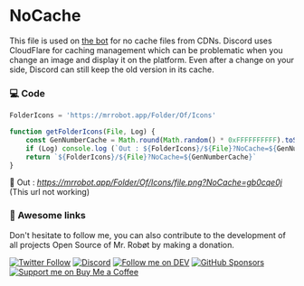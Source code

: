 # NoCache

This file is used on [the bot](https://mrrobot.app) for no cache files from CDNs. 
Discord uses CloudFlare for caching management which can be problematic when you change an image and display it on the platform. 
Even after a change on your side, Discord can still keep the old version in its cache.

### 💻 Code

```js
FolderIcons = 'https://mrrobot.app/Folder/Of/Icons'

function getFolderIcons(File, Log) {
    const GenNumberCache = Math.round(Math.random() * 0xFFFFFFFFFF).toString(30)
    if (Log) console.log (`Out : ${FolderIcons}/${File}?NoCache=${GenNumberCache}`)
    return `${FolderIcons}/${File}?NoCache=${GenNumberCache}`
}
``` 

🔬 Out : _https://mrrobot.app/Folder/Of/Icons/file.png?NoCache=gb0cqe0j_ (This url not working)

### 🎈 Awesome links
Don't hesitate to follow me, you can also contribute to the development of all projects Open Source of Mr. Robøt by making a donation.

[![Twitter Follow](https://img.shields.io/twitter/follow/Thomasbnt_?color=%231DA1F2&label=Follow%20me&logo=Twitter&style=for-the-badge)](https://twitter.com/Thomasbnt_) [![Discord](https://img.shields.io/discord/715873768374796308?color=%237289DA&label=Nous%20rejoindre&logo=Discord&logoColor=white&style=for-the-badge)](https://mrrobot.app/discord) [![Follow me on DEV](https://img.shields.io/badge/dev.to-%2308090A.svg?&style=for-the-badge&logo=dev.to&logoColor=white&alt=devto)](https://dev.to/mrrobot) [![GitHub Sponsors](https://img.shields.io/badge/Sponsor%20me-%23EA54AE.svg?&style=for-the-badge&logo=github-sponsors&logoColor=white)](https://github.com/sponsors/thomasbnt) [![Support me on Buy Me a Coffee](https://img.shields.io/badge/-Support%20me-%23FFDD00?style=for-the-badge&logo=buy-me-a-coffee&logoColor=black)](https://www.buymeacoffee.com/thomasbnt?via=thomasbnt)
